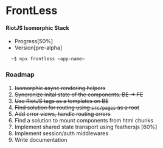 # FrontLess
#### RiotJS Isomorphic Stack

- Progress[50%]
- Version[pre-alpha]


```sh
  ~$ npx frontless <app-name>
```

### Roadmap
1. ~~Isomorphic async rendering helpers~~
2. ~~Syncronize inital state of the components. BE -> FE~~
3. ~~Use RiotJS tags as a templates on BE~~
4. ~~Find solution for routing using `src/pages` as a root~~
5. ~~Add error views, handle routing errors~~
6. Find a solution to mount components from html chunks
7. Implement shared state transport using feathersjs [60%]
8. Implement session/auth middlewares
9. Write documentation
